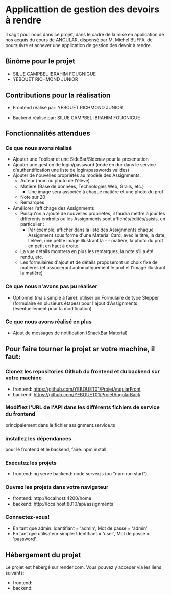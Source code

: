 # Applicattion de gestion des devoirs à rendre
Il sagit pour nous dans ce projet, dans le cadre de la mise en application de nos acquis du cours de ANGULAR, dispensé par M. Michel BUFFA, de poursuivre et achever une application de gestion des devoir à rendre.


## Binôme pour le projet
- SILUE CAMPBEL IBRAHIM FOUGNIGUE
- YEBOUET RICHMOND JUNIOR

## Contributions pour la réalisation

- Frontend réalisé par: YEBOUET RICHMOND JUNIOR

- Backend réalisé par: SILUE CAMPBEL IBRAHIM FOUGNIGUE


## Fonctionnalités attendues
### Ce que nous avons réalisé
- Ajouter une Toolbar et une SideBar/Sidenav pour la présentation
- Ajouter une gestion de login/password (code en dur dans le service d'authentification une liste de login/passwords valides)
- Ajouter de nouvelles propriétés au modèle des Assignments:
    - Auteur (nom ou photo de l'élève)
    - Matière (Base de données, Technologies Web, Grails, etc.)
        - Une image sera associée à chaque matière et une photo du prof
    - Note sur 20
    - Remarques
- Améliorer l'affichage des Assignments
    - Puisqu'on a ajouté de nouvelles propriétés, il faudra mettre à jour les différents endroits où les Assignments sont affichés/édités/saisis, en particulier :
        - Par exemple, afficher dans la liste des Assignments chaque Assignment sous forme d'une Material Card, avec le titre, la date, l'élève, une petite image illustrant la - - matière, la photo du prof en petit en haut à droite.
    - La vue détails montrera en plus les remarques, la note s'il a été rendu, etc.
    - Les formulaires d'ajout et de détails proposeront un choix fixe de matières (et  associeront automatiquement le prof et l'image illustrant la matière)

### Ce que nous n'avons pas pu réaliser
- Optionnel (mais simple à faire): utiliser un Formulaire de type Stepper (formulaire en plusieurs étapes) pour l'ajout d'Assignments (éventuellement pour la modification)

### Ce que nous avons réalisé en plus
- Ajout de messages de notification (SnackBar Material)


## Pour faire tourner le projet sr votre machine, il faut:
### Clonez les repositories Github du frontend et du backend sur votre machine
- frontend: https://github.com/YEBOUET01/ProjetAngularFront
- backend: https://github.com/YEBOUET01/ProjetAngularBack

### Modifiez l'URL de l'API dans les différents fichiers de service du frontend
principalement dans le fichier assignment.service.ts

### installez les dépendances
pour le frontend et le backend, faire: npm install

### Exécutez les projets
- frontend: ng serve
backend: node server.js (ou "npm run start")

### Ouvrez les projets dans votre navigateur
- frontend: http://localhost:4200/home
- backend: http://localhost:8010/api/assignments

### Connectez-vous!
- En tant que admin: Idantifiant = 'admin', Mot de passe = 'admin'
- En tant qye utilisateur simple: Identifiant = 'user', Mot de passe = 'password'

## Hébergement du projet
Le projet est hébergé sur render.com. Vous pouvez y acceder via les liens suivants:
- frontend:
- backend: 
